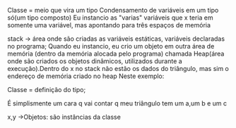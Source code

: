 Classe = meio que vira um tipo
Condensamento de variáveis em um tipo só(um tipo composto)
Eu instancio as "varias" variáveis que x teria em somente uma variável, mas apontando para três espaços de memória

stack -> área onde são criadas as variáveis estáticas, variáveis declaradas no programa;
Quando eu instancio, eu crio um objeto em outra área de memória (dentro da memória alocada pelo programa) chamada Heap(área onde são criados os objetos dinâmicos, utilizados durante a execução).Dentro do x no stack não estão os dados do triângulo, mas sim o endereço de memória criado no heap
Neste exemplo:

Classe = definição do tipo;

É simplismente um cara q vai contar q meu triângulo tem um a,um b e um c

x,y ->Objetos: são instâncias da classe